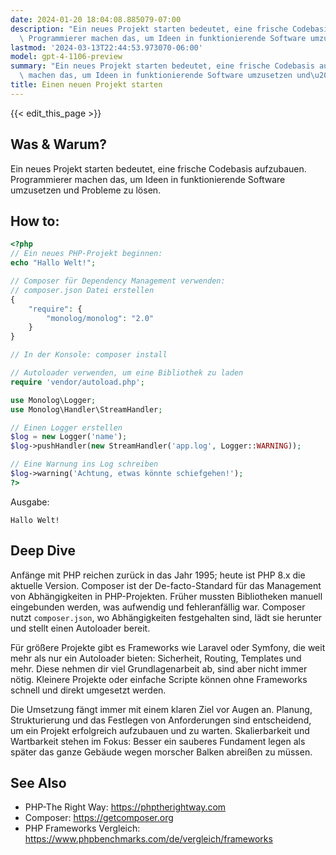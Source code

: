 ```yaml
---
date: 2024-01-20 18:04:08.885079-07:00
description: "Ein neues Projekt starten bedeutet, eine frische Codebasis aufzubauen.\
  \ Programmierer machen das, um Ideen in funktionierende Software umzusetzen und\u2026"
lastmod: '2024-03-13T22:44:53.973070-06:00'
model: gpt-4-1106-preview
summary: "Ein neues Projekt starten bedeutet, eine frische Codebasis aufzubauen. Programmierer\
  \ machen das, um Ideen in funktionierende Software umzusetzen und\u2026"
title: Einen neuen Projekt starten
---
```


{{< edit_this_page >}}

## Was & Warum?
Ein neues Projekt starten bedeutet, eine frische Codebasis aufzubauen. Programmierer machen das, um Ideen in funktionierende Software umzusetzen und Probleme zu lösen.

## How to:
```PHP
<?php
// Ein neues PHP-Projekt beginnen:
echo "Hallo Welt!";

// Composer für Dependency Management verwenden:
// composer.json Datei erstellen
{
    "require": {
        "monolog/monolog": "2.0"
    }
}

// In der Konsole: composer install

// Autoloader verwenden, um eine Bibliothek zu laden
require 'vendor/autoload.php';

use Monolog\Logger;
use Monolog\Handler\StreamHandler;

// Einen Logger erstellen
$log = new Logger('name');
$log->pushHandler(new StreamHandler('app.log', Logger::WARNING));

// Eine Warnung ins Log schreiben
$log->warning('Achtung, etwas könnte schiefgehen!');
?>
```
Ausgabe:
```
Hallo Welt!
```
## Deep Dive
Anfänge mit PHP reichen zurück in das Jahr 1995; heute ist PHP 8.x die aktuelle Version. Composer ist der De-facto-Standard für das Management von Abhängigkeiten in PHP-Projekten. Früher mussten Bibliotheken manuell eingebunden werden, was aufwendig und fehleranfällig war. Composer nutzt `composer.json`, wo Abhängigkeiten festgehalten sind, lädt sie herunter und stellt einen Autoloader bereit.

Für größere Projekte gibt es Frameworks wie Laravel oder Symfony, die weit mehr als nur ein Autoloader bieten: Sicherheit, Routing, Templates und mehr. Diese nehmen dir viel Grundlagenarbeit ab, sind aber nicht immer nötig. Kleinere Projekte oder einfache Scripte können ohne Frameworks schnell und direkt umgesetzt werden.

Die Umsetzung fängt immer mit einem klaren Ziel vor Augen an. Planung, Strukturierung und das Festlegen von Anforderungen sind entscheidend, um ein Projekt erfolgreich aufzubauen und zu warten. Skalierbarkeit und Wartbarkeit stehen im Fokus: Besser ein sauberes Fundament legen als später das ganze Gebäude wegen morscher Balken abreißen zu müssen.

## See Also
- PHP-The Right Way: https://phptherightway.com
- Composer: https://getcomposer.org
- PHP Frameworks Vergleich: https://www.phpbenchmarks.com/de/vergleich/frameworks
